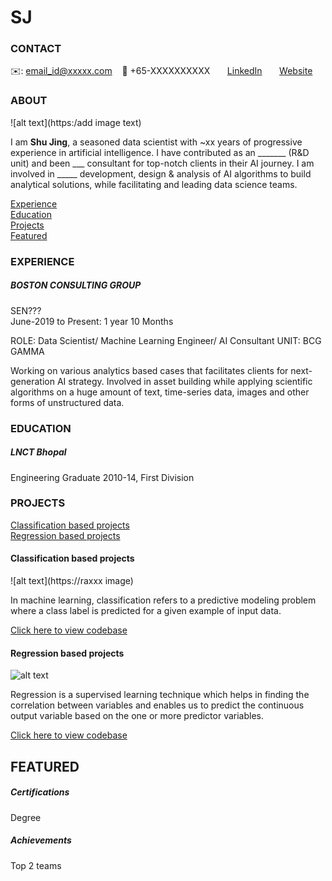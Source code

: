 # SJ

<!-- CONTACT Section Starts -->
### CONTACT

<!-- Add your details -->
✉️: email_id@xxxxx.com 
&nbsp;&nbsp; 📲 +65-XXXXXXXXXX
&nbsp;&nbsp;&nbsp;&nbsp;&nbsp; [LinkedIn](https://www.linkedin.com/sjkong) 
&nbsp;&nbsp;&nbsp;&nbsp;&nbsp; [Website](xxx)
<!-- CONTACT Section Ends -->

<!-- ABOUT Section Starts -->
### ABOUT
<!-- Add link to your picture -->

![alt text](https:/add image text)

<!-- Add your details -->

I am __Shu Jing__, a seasoned data scientist with ~xx years of progressive experience in artificial intelligence. I have contributed as an _______ (R&D unit) and been ___ consultant for top-notch clients in their AI journey. I am involved in _____ development, design & analysis of AI algorithms to build analytical solutions, while facilitating and leading data science teams.


<!-- Add link to the sections -->
[Experience](#experience) <br>
[Education](#education) <br>
[Projects](#projects) <br>
[Featured](#featured) <br> 

<!-- ABOUT Section Ends -->

<!-- EXPERIENCE Section Starts -->
### EXPERIENCE
<!-- Add your details -->
##### BOSTON CONSULTING GROUP
SEN???<br>
June-2019 to Present: 1 year 10 Months

ROLE: Data Scientist/ Machine Learning Engineer/ AI Consultant
UNIT: BCG GAMMA

Working on various analytics based cases that facilitates clients for next-generation AI strategy. Involved in asset building while applying scientific algorithms on a huge amount of text, time-series data, images and other forms of unstructured data.

<!-- EXPERIENCE Section Ends -->

<!-- EDUCATION Section Starts -->
### EDUCATION
<!-- Add your details -->
##### LNCT Bhopal
Engineering Graduate 2010-14, First Division

<!-- EDUCATION Section Ends -->

<!-- PROJECTS Section Starts -->
### PROJECTS
<!-- Add your details -->

[Classification based projects](#classification-based-projects) <br>
[Regression based projects](#regression-based-projects) <br>

<!-- Add your details -->

#### Classification based projects
![alt text](https://raxxx image)

In machine learning, classification refers to a predictive modeling problem where a class label is predicted for a given example of input data.

[Click here to view codebase](https://githubimage)

#### Regression based projects
![alt text](https://raw.giimage)

Regression is a supervised learning technique which helps in finding the correlation between variables and enables us to predict the continuous output variable based on the one or more predictor variables.

[Click here to view codebase](https://gitimage)

<!-- PROJECTS Section Ends -->

<!-- FEATURED Section Starts -->
## FEATURED
<!-- Add your details -->
##### Certifications
Degree

##### Achievements
Top 2 teams
<!-- FEATURED Section Ends -->
